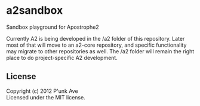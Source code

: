 # a2sandbox

Sandbox playground for Apostrophe2

Currently A2 is being developed in the /a2 folder of this repository. Later most of that will move to an a2-core repository, and specific functionality may migrate to other repositories as well. The /a2 folder will remain the right place to do project-specific A2 development.

## License
Copyright (c) 2012 P'unk Ave  
Licensed under the MIT license.
